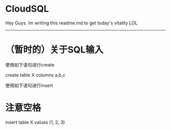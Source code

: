 # CloudSQL
  Hey Guys.
  Im writing this readme.md to get today's vitality LOL

________________________________________________________________
# （暂时的）关于SQL输入
使用如下语句进行create

create table X columns a,b,c

使用如下语句进行insert

# 注意空格
insert table X values (1, 2, 3)

